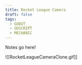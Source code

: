 ```yaml
---
title: Rocket League Camera
draft: false
tags:
  - GODOT
  - GDSCRIPT
  - MECHANIC
---
```

Notes go here!

![[RocketLeagueCameraClone.gif]]
